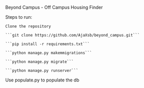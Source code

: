 Beyond Campus - Off Campus Housing Finder

Steps to run:

    Clone the repository  

    ```git clone https://github.com/AjaXsb/beyond_campus.git```

    ```pip install -r requirements.txt``` 

    ```python manage.py makemmigrations```

    ```python manage.py migrate```

    ```python manage.py runserver```

Use populate.py to populate the db